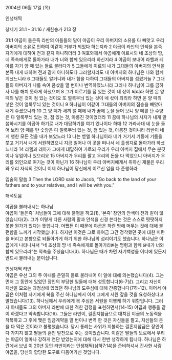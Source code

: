 2004년 06월 17일 (목)

인생채찍



창세기 31:1 - 31:16 / 새찬송가 213 장


31:1 야곱이 들은즉 라반의 아들들의 말이 야곱이 우리 아버지의 소유를 다 빼앗고 우리 아버지의 소유로 인하여 이같이 거부가 되었다 하는지라 2 야곱이 라반의 안색을 본즉 자기에게 대하여 전과 같지 아니하더라 3 여호와께서 야곱에게 이르시되 네 조상의 땅, 네 족속에게로 돌아가라 내가 너와 함께 있으리라 하신지라 4 야곱이 보내어 라헬과 레아를 자기 양 떼 있는 들로 불러다가 5 그들에게 이르되 내가 그대들의 아버지의 안색을 본즉 내게 대하여 전과 같지 아니하도다 그러할지라도 내 아버지의 하나님은 나와 함께 계셨느니라 6 그대들도 알거니와 내가 힘을 다하여 그대들의 아버지를 섬겼거늘 7 그대들의 아버지가 나를 속여 품삯을 열 번이나 변역하였느니라 그러나 하나님이 그를 금하사 나를 해치 못하게 하셨으며 8 그가 이르기를 점 있는 것이 네 삯이 되리라 하면 온 양 떼의 낳은 것이 점 있는 것이요 또 얼룩무늬 있는 것이 네 삯이 되리라 하면 온 양 떼의 낳은 것이 얼룩무늬 있는 것이니 9 하나님이 이같이 그대들의 아버지의 짐승을 빼앗아 내게 주셨으니라 10 그 양 떼가 새끼 밸 때에 내가 꿈에 눈을 들어 보니 양 떼를 탄 수양은 다 얼룩무늬 있는 것, 점 있는 것, 아롱진 것이었더라 11 꿈에 하나님의 사자가 내게 말씀하시기를 야곱아 하기로 내가 대답하기를 여기 있나이다 하매 12 가라사대 네 눈을 들어 보라 양 떼를 탄 숫양은 다 얼룩무늬 있는 것, 점 있는 것, 아롱진 것이니라 라반이 네게 행한 모든 것을 내가 보았노라 13 나는 벧엘 하나님이라 네가 거기서 기둥에 기름을 붓고 거기서 내게 서원하였으니 지금 일어나 이 곳을 떠나서 네 출생지로 돌아가라 하셨느니라 14 라헬과 레아가 그에게 대답하여 가로되 우리가 우리 아버지 집에서 무슨 분깃이나 유업이나 있으리요 15 아버지가 우리를 팔고 우리의 돈을 다 먹었으니 아버지가 우리를 외인으로 여기는 것이 아닌가 16 하나님이 우리 아버지에게서 취하신 재물은 우리와 우리 자식의 것이니 이제 하나님이 당신에게 이르신 일을 다 준행하라 

입술의 말씀 
3 Then the LORD said to Jacob, “Go back to the land of your fathers and to your relatives, and I will be with you.”

해석도움





야곱을 불러내시는 하나님  
야곱이 ‘들은즉’ 처남들이 그에 대해 불평을 하고(1), ‘본즉’ 장인의 안색이 전과 같이 않았습니다(2). 그가 이렇게 다른 사람의 말과 안색을 신경 쓴다는 것은 스스로 떳떳하지 못한 뭔가가 있다는 뜻입니다. 어쨌든 이 때문에 야곱은 하란 땅에 머무는 것에 대해 불편함을 느끼기 시작했습니다. 하지만 이것은 그로 하여금 그간 정착했던 곳에 대한 미련을 버리고 본향으로 되돌아가게 하기 위한 하나님의 섭리이기도 했습니다. 하나님은 야곱에게 나타나셔서 “네 조상의 땅 네 족속에게로 돌아가라ꡓ는 명령과 함께 ꡒ내가 너와 함께 있으리라”는 약속을 주셨습니다(3). 하나님은 때가 차면 자기백성을 어디에 있든지 반드시 불러내는 분이십니다.  

인생채찍 라반  
야곱은 우선 그의 두 아내를 은밀히 들로 불러내어 이 일에 대해 의논했습니다(4). 그는 먼저 그 동안에 있었던 장인의 부당한 일들에 대해 성토합니다(6-7상). 그리고 자신이 재산을 모으는 과정상에 있었던 하나님의 도우심에 대해 간증합니다(7하-12). 이어서 야곱은 이처럼 자기에게 복을 주신 하나님께서 이제 그에게 서원 갚을 것을 요청하셨다고 말했습니다(13). 하나님께서 우리에게 복 주심은 서원을 이행케 하기 위함입니다. 그러자 아내들도 그의 아버지 라반에 대한 격한 감정을 표현하면서(14-15) 야곱과 행동을 같이 하겠다고 약속합니다(16). 그들은 라반이, 결혼지참금으로 대치된 야곱의 노동력을 착복하고 그 후에 맺은 임금계약을 열 번이나 변역 한 것은 자신들을 팔고, 자신들의 돈을 다 먹은 것이라고 불평했습니다. 당시 통례는 사위가 지불하는 결혼지참금은 장인이 다 가지지 않고 딸들의 혼인 밑천으로 주는 것이었습니다. 이같은 딸들의 토로에서 우리는 야곱이 얼마나 강하게 연단 받았는지에 대해 다시 한번 생각하게 됩니다. 하나님은 하란에서 보낸 이 20년 동안 라반이라는 인생채찍(삼하7:14)을 준비하셔서 간사한 사람 야곱을, 당신의 합당한 도구로 다듬어가신 것입니다.